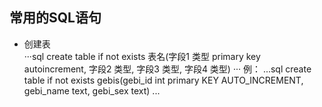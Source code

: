 常用的SQL语句
---
* 创建表  
···sql
create table if not exists 表名(字段1 类型 primary key autoincrement, 字段2 类型, 字段3 类型, 字段4 类型)
···
例：
...sql
create table if not exists gebis(gebi_id int primary KEY AUTO_INCREMENT, gebi_name text, gebi_sex text)
...
